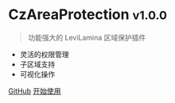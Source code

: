 <!-- docs/_coverpage.md -->

# CzAreaProtection <small>v1.0.0</small> <!-- 替换为实际版本号 -->

> 功能强大的 LeviLamina 区域保护插件

-   灵活的权限管理
-   子区域支持
-   可视化操作

[GitHub](https://github.com/your-username/CzAreaProtection) <!-- 替换为实际仓库链接 -->
[开始使用](#czareaprotection-区域保护插件)

